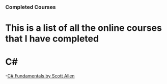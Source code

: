 ### **Completed Courses**
# This is a list of all the online courses that I have completed

# C#
-[C# Fundamentals by Scott Allen](https://github.com/Hallocoos/completed-courses/blob/master/C%23%20Fundementals.txt)
